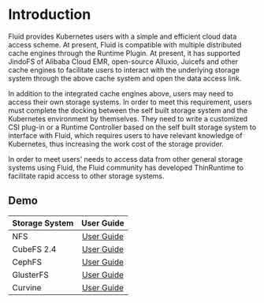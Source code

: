 # Introduction

Fluid provides Kubernetes users with a simple and efficient cloud data access scheme. At present, Fluid is compatible with multiple distributed cache engines through the Runtime Plugin. At present, it has supported JindoFS of Alibaba Cloud EMR, open-source Alluxio, Juicefs and other cache engines to facilitate users to interact with the underlying storage system through the above cache system and open the data access link.

In addition to the integrated cache engines above, users may need to access their own storage systems. In order to meet this requirement, users must complete the docking between the self built storage system and the Kubernetes environment by themselves. They need to write a customized CSI plug-in or a Runtime Controller based on the self built storage system to interface with Fluid, which requires users to have relevant knowledge of Kubernetes, thus increasing the work cost of the storage provider.



In order to meet users' needs to access data from other general storage systems using Fluid, the Fluid community has developed ThinRuntime to facilitate rapid access to other storage systems.

## Demo

| Storage System |                User Guide                | 
|----------------|:----------------------------------------:|
| NFS            |      [User Guide](./nfs/readme.md)       |
| CubeFS 2.4     |  [User Guide](./cubefs/v2.4/readme.md)   |
| CephFS         |     [User Guide](./cephfs/readme.md)     |
| GlusterFS      | [User Guide](./glusterfs/readme.md)      |
| Curvine        |      [User Guide](./curvine/readme.md)   |